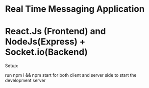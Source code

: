 # Real Time Messaging Application
# React.Js (Frontend) and NodeJs(Express) + Socket.io(Backend)

Setup:

run npm i && npm start for both client and server side to start the development server


